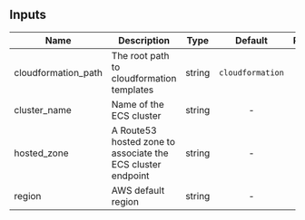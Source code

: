 ## Inputs

| Name | Description | Type | Default | Required |
|------|-------------|:----:|:-----:|:-----:|
| cloudformation\_path | The root path to cloudformation templates | string | `cloudformation` | no |
| cluster\_name | Name of the ECS cluster | string | - | yes |
| hosted\_zone | A Route53 hosted zone to associate the ECS cluster endpoint | string | - | yes |
| region | AWS default region | string | - | yes |

